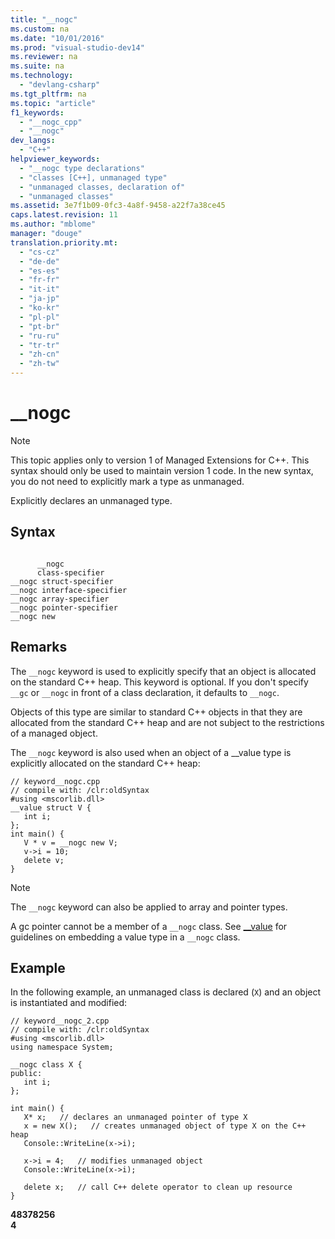 ```yaml
---
title: "__nogc"
ms.custom: na
ms.date: "10/01/2016"
ms.prod: "visual-studio-dev14"
ms.reviewer: na
ms.suite: na
ms.technology: 
  - "devlang-csharp"
ms.tgt_pltfrm: na
ms.topic: "article"
f1_keywords: 
  - "__nogc_cpp"
  - "__nogc"
dev_langs: 
  - "C++"
helpviewer_keywords: 
  - "__nogc type declarations"
  - "classes [C++], unmanaged type"
  - "unmanaged classes, declaration of"
  - "unmanaged classes"
ms.assetid: 3e7f1b09-0fc3-4a8f-9458-a22f7a38ce45
caps.latest.revision: 11
ms.author: "mblome"
manager: "douge"
translation.priority.mt: 
  - "cs-cz"
  - "de-de"
  - "es-es"
  - "fr-fr"
  - "it-it"
  - "ja-jp"
  - "ko-kr"
  - "pl-pl"
  - "pt-br"
  - "ru-ru"
  - "tr-tr"
  - "zh-cn"
  - "zh-tw"
---
```

# __nogc
> [!NOTE]
>  This topic applies only to version 1 of Managed Extensions for C++. This syntax should only be used to maintain version 1 code. In the new syntax, you do not need to explicitly mark a type as unmanaged.  
  
 Explicitly declares an unmanaged type.  
  
## Syntax  
  
```  
  
      __nogc   
      class-specifier  
__nogc struct-specifier  
__nogc interface-specifier  
__nogc array-specifier  
__nogc pointer-specifier  
__nogc new  
```  
  
## Remarks  
 The `__nogc` keyword is used to explicitly specify that an object is allocated on the standard C++ heap. This keyword is optional. If you don't specify `__gc` or `__nogc` in front of a class declaration, it defaults to `__nogc`.  
  
 Objects of this type are similar to standard C++ objects in that they are allocated from the standard C++ heap and are not subject to the restrictions of a managed object.  
  
 The `__nogc` keyword is also used when an object of a __value type is explicitly allocated on the standard C++ heap:  
  
```  
// keyword__nogc.cpp  
// compile with: /clr:oldSyntax  
#using <mscorlib.dll>  
__value struct V {   
   int i;  
};  
int main() {  
   V * v = __nogc new V;  
   v->i = 10;  
   delete v;  
}  
```  
  
> [!NOTE]
>  The `__nogc` keyword can also be applied to array and pointer types.  
  
 A gc pointer cannot be a member of a `__nogc` class. See [__value](../VS_not_in_toc/__value.md) for guidelines on embedding a value type in a `__nogc` class.  
  
## Example  
 In the following example, an unmanaged class is declared (`X`) and an object is instantiated and modified:  
  
```  
// keyword__nogc_2.cpp  
// compile with: /clr:oldSyntax  
#using <mscorlib.dll>  
using namespace System;  
  
__nogc class X {  
public:  
   int i;  
};  
  
int main() {  
   X* x;   // declares an unmanaged pointer of type X  
   x = new X();   // creates unmanaged object of type X on the C++ heap  
   Console::WriteLine(x->i);  
  
   x->i = 4;   // modifies unmanaged object  
   Console::WriteLine(x->i);  
  
   delete x;   // call C++ delete operator to clean up resource  
}  
```  
  
 **48378256**  
**4**